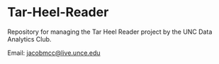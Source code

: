 # Tar-Heel-Reader
Repository for managing the Tar Heel Reader project by the UNC Data Analytics Club.

Email: jacobmcc@live.unce.edu
